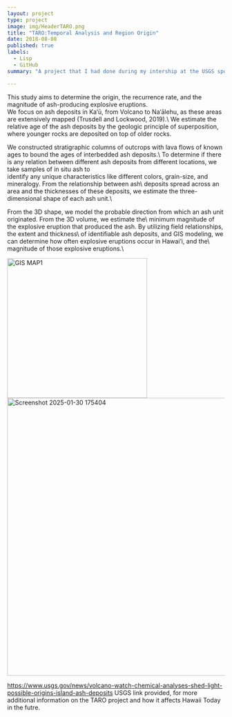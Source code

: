 ```yaml
---
layout: project
type: project
image: img/HeaderTARO.png
title: "TARO:Temporal Analysis and Region Origin"
date: 2018-08-08
published: true
labels:
  - Lisp
  - GitHub
summary: "A project that I had done during my intership at the USGS sponsored by the Pacific Intership Program for Exploring Science."

---
```


This study aims to determine the origin, the recurrence rate, and the magnitude of ash-producing explosive eruptions.\
We focus on ash deposits in Ka‘ū, from Volcano to Na‘ālehu, as these areas are extensively mapped (Trusdell and Lockwood, 2019).\ We estimate the relative age of the ash deposits by the geologic principle of superposition, where younger rocks are deposited on top of older rocks. 


We constructed stratigraphic columns of outcrops with lava flows of known ages to bound the ages of interbedded ash deposits.\ 
To determine if there is any relation between different ash deposits from different locations, we take samples of in situ ash to\
identify any unique characteristics like different colors, grain-size, and mineralogy. From the relationship between ash\ 
deposits spread across an area and the thicknesses of these deposits, we estimate the three-dimensional shape of each ash unit.\ 


From the 3D shape, we model the probable direction from which an ash unit originated. From the 3D volume, we estimate the\ 
minimum magnitude of the explosive eruption that produced the ash. By utilizing field relationships, the extent and thickness\ 
of identifiable ash deposits, and GIS modeling, we can determine how often explosive eruptions occur in Hawai‘i, and the\ magnitude of those explosive eruptions.\

<img width="324" alt="GIS MAP1" src="https://github.com/user-attachments/assets/0eec0b2e-08cb-4752-a058-82dc2ac532ae" />
<img width="644" alt="Screenshot 2025-01-30 175404" src="https://github.com/user-attachments/assets/1f01085a-0c75-4da9-95ae-533d3e7a0af3" />

https://www.usgs.gov/news/volcano-watch-chemical-analyses-shed-light-possible-origins-island-ash-deposits
USGS link provided, for more additional information on the TARO project and how it affects Hawaii Today in the futre.

